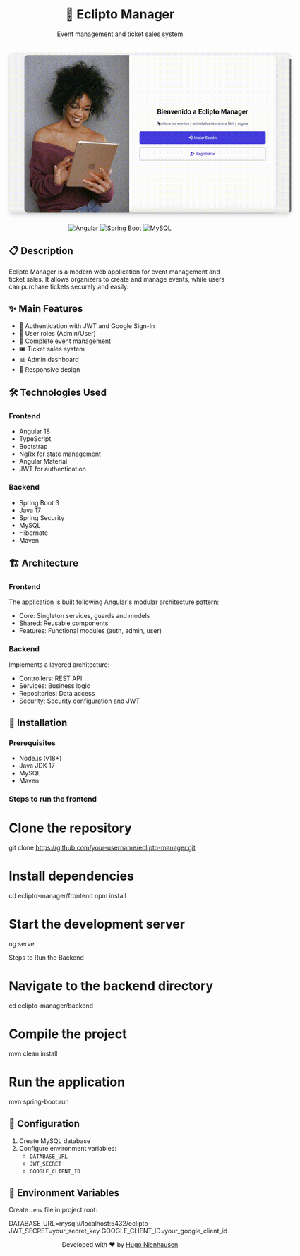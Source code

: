 <div align="center">
  <h1>🎫 Eclipto Manager</h1>
  <p>Event management and ticket sales system</p>
    <img src="preview.gif" alt="Application preview" style="max-width: 800px; border-radius: 10px; margin: 20px 0; box-shadow: 0 4px 8px rgba(0,0,0,0.1);">
</div>

<div align="center">
  <img src="https://img.shields.io/badge/Angular-DD0031?style=for-the-badge&logo=angular&logoColor=white" alt="Angular"/>
  <img src="https://img.shields.io/badge/Spring_Boot-6DB33F?style=for-the-badge&logo=spring-boot&logoColor=white" alt="Spring Boot"/>
  <img src="https://img.shields.io/badge/MySQL-316192?style=for-the-badge&logo=mysql&logoColor=white" alt="MySQL"/>
</div>

## 📋 Description

Eclipto Manager is a modern web application for event management and ticket sales. It allows organizers to create and manage events, while users can purchase tickets securely and easily.

## ✨ Main Features

- 🔐 Authentication with JWT and Google Sign-In
- 👥 User roles (Admin/User)
- 📅 Complete event management
- 🎟️ Ticket sales system
- 📊 Admin dashboard
- 📱 Responsive design

## 🛠️ Technologies Used

### Frontend
- Angular 18
- TypeScript
- Bootstrap
- NgRx for state management
- Angular Material
- JWT for authentication

### Backend
- Spring Boot 3
- Java 17
- Spring Security
- MySQL
- Hibernate
- Maven

## 🏗️ Architecture

### Frontend
The application is built following Angular's modular architecture pattern:
- Core: Singleton services, guards and models
- Shared: Reusable components
- Features: Functional modules (auth, admin, user)

### Backend
Implements a layered architecture:
- Controllers: REST API
- Services: Business logic
- Repositories: Data access
- Security: Security configuration and JWT

## 🚀 Installation

### Prerequisites
- Node.js (v18+)
- Java JDK 17
- MySQL
- Maven

### Steps to run the frontend

# Clone the repository
git clone https://github.com/your-username/eclipto-manager.git

# Install dependencies
cd eclipto-manager/frontend
npm install

# Start the development server
ng serve

Steps to Run the Backend

# Navigate to the backend directory
cd eclipto-manager/backend

# Compile the project
mvn clean install

# Run the application
mvn spring-boot:run


## 🔧 Configuration

1. Create MySQL database
2. Configure environment variables:
   - `DATABASE_URL`
   - `JWT_SECRET`
   - `GOOGLE_CLIENT_ID`

## 📝 Environment Variables

Create `.env` file in project root:

DATABASE_URL=mysql://localhost:5432/eclipto
JWT_SECRET=your_secret_key
GOOGLE_CLIENT_ID=your_google_client_id

<div align="center">
  <p>Developed with ❤️ by <a href="https://github.com/HugoNienhausen">Hugo Nienhausen</a></p>
</div>
